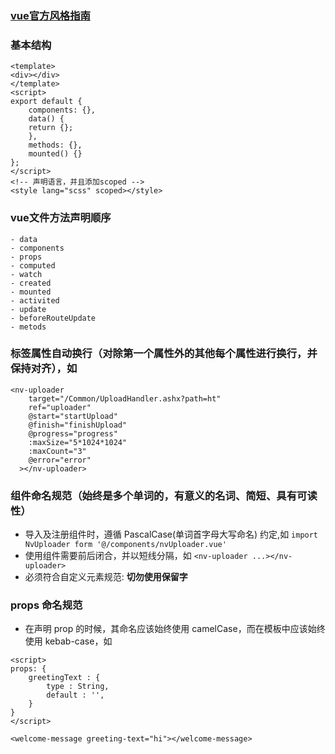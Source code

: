 ### [vue官方风格指南](https://cn.vuejs.org/v2/style-guide/)

### 基本结构

    <template>
    <div></div>
    </template>
    <script>
    export default {
        components: {},
        data() {
        return {};
        },
        methods: {},
        mounted() {}
    };
    </script>
    <!-- 声明语言，并且添加scoped -->
    <style lang="scss" scoped></style>

### vue文件方法声明顺序

    - data
    - components
    - props
    - computed
    - watch
    - created
    - mounted
    - activited
    - update
    - beforeRouteUpdate
    - metods

### 标签属性自动换行（对除第一个属性外的其他每个属性进行换行，并保持对齐），如
    <nv-uploader
        target="/Common/UploadHandler.ashx?path=ht"
        ref="uploader"
        @start="startUpload"
        @finish="finishUpload"
        @progress="progress"
        :maxSize="5*1024*1024"
        :maxCount="3"
        @error="error"
      ></nv-uploader>

### 组件命名规范（始终是多个单词的，有意义的名词、简短、具有可读性）
   
   - 导入及注册组件时，遵循 PascalCase(单词首字母大写命名) 约定,如
   `import NvUploader form '@/components/nvUploader.vue'`
   - 使用组件需要前后闭合，并以短线分隔，如
   `<nv-uploader ...></nv-uploader>`
   - 必须符合自定义元素规范: **切勿使用保留字**


### props 命名规范
   - 在声明 prop 的时候，其命名应该始终使用 camelCase，而在模板中应该始终使用 kebab-case，如
   
    <script>
    props: {
        greetingText : {
            type : String,
            default : '',
        }
    }
    </script>

    <welcome-message greeting-text="hi"></welcome-message>
    
